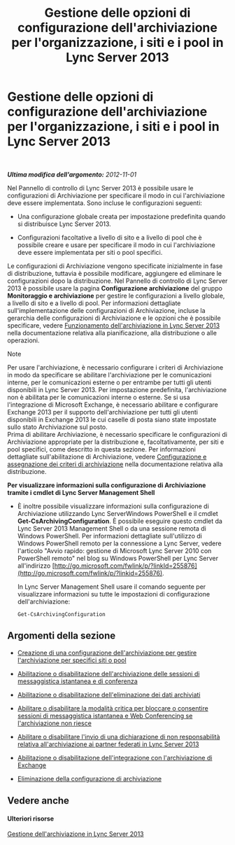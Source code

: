 ﻿---
title: Gestione delle opzioni di configurazione dell'archiviazione per l'organizzazione, i siti e i pool in Lync Server 2013
TOCTitle: Gestione delle opzioni di configurazione dell'archiviazione per l'organizzazione, i siti e i pool in Lync Server 2013
ms:assetid: 377a6f80-5f2b-4bc1-b507-e930a461fb1d
ms:mtpsurl: https://technet.microsoft.com/it-it/library/JJ204802(v=OCS.15)
ms:contentKeyID: 49300209
ms.date: 08/24/2015
mtps_version: v=OCS.15
ms.translationtype: HT
---

# Gestione delle opzioni di configurazione dell'archiviazione per l'organizzazione, i siti e i pool in Lync Server 2013

 

_**Ultima modifica dell'argomento:** 2012-11-01_

Nel Pannello di controllo di Lync Server 2013 è possibile usare le configurazioni di Archiviazione per specificare il modo in cui l'archiviazione deve essere implementata. Sono incluse le configurazioni seguenti:

  - Una configurazione globale creata per impostazione predefinita quando si distribuisce Lync Server 2013.

  - Configurazioni facoltative a livello di sito e a livello di pool che è possibile creare e usare per specificare il modo in cui l'archiviazione deve essere implementata per siti o pool specifici.

Le configurazioni di Archiviazione vengono specificate inizialmente in fase di distribuzione, tuttavia è possibile modificare, aggiungere ed eliminare le configurazioni dopo la distribuzione. Nel Pannello di controllo di Lync Server 2013 è possibile usare la pagina **Configurazione archiviazione** del gruppo **Monitoraggio e archiviazione** per gestire le configurazioni a livello globale, a livello di sito e a livello di pool. Per informazioni dettagliate sull'implementazione delle configurazioni di Archiviazione, incluse la gerarchia delle configurazioni di Archiviazione e le opzioni che è possibile specificare, vedere [Funzionamento dell'archiviazione in Lync Server 2013](lync-server-2013-how-archiving-works.md) nella documentazione relativa alla pianificazione, alla distribuzione o alle operazioni.


> [!NOTE]
> Per usare l'archiviazione, è necessario configurare i criteri di Archiviazione in modo da specificare se abilitare l'archiviazione per le comunicazioni interne, per le comunicazioni esterne o per entrambe per tutti gli utenti disponibili in Lync Server 2013. Per impostazione predefinita, l'archiviazione non è abilitata per le comunicazioni interne o esterne. Se si usa l'integrazione di Microsoft Exchange, è necessario abilitare e configurare Exchange 2013 per il supporto dell'archiviazione per tutti gli utenti disponibili in Exchange 2013 le cui caselle di posta siano state impostate sullo stato Archiviazione sul posto.<BR>Prima di abilitare Archiviazione, è necessario specificare le configurazioni di Archiviazione appropriate per la distribuzione e, facoltativamente, per siti e pool specifici, come descritto in questa sezione. Per informazioni dettagliate sull'abilitazione di Archiviazione, vedere <A href="lync-server-2013-configuring-and-assigning-archiving-policies.md">Configurazione e assegnazione dei criteri di archiviazione</A> nella documentazione relativa alla distribuzione.



**Per visualizzare informazioni sulla configurazione di Archiviazione tramite i cmdlet di Lync Server Management Shell**

  - È inoltre possibile visualizzare informazioni sulla configurazione di Archiviazione utilizzando Lync ServerWindows PowerShell e il cmdlet **Get-CsArchivingConfiguration**. È possibile eseguire questo cmdlet da Lync Server 2013 Management Shell o da una sessione remota di Windows PowerShell. Per informazioni dettagliate sull'utilizzo di Windows PowerShell remoto per la connessione a Lync Server, vedere l'articolo "Avvio rapido: gestione di Microsoft Lync Server 2010 con PowerShell remoto" nel blog su Windows PowerShell per Lync Server all'indirizzo [http://go.microsoft.com/fwlink/p/?linkId=255876](http://go.microsoft.com/fwlink/p/?linkid=255876).
    
    In Lync Server Management Shell usare il comando seguente per visualizzare informazioni su tutte le impostazioni di configurazione dell'archiviazione:
    
        Get-CsArchivingConfiguration

## Argomenti della sezione

  - [Creazione di una configurazione dell'archiviazione per gestire l'archiviazione per specifici siti o pool](lync-server-2013-creating-an-archiving-configuration-to-manage-archiving-for-specific-sites-or-pools.md)

  - [Abilitazione o disabilitazione dell'archiviazione delle sessioni di messaggistica istantanea e di conferenza](lync-server-2013-enabling-or-disabling-archiving-of-im-or-conferencing-sessions.md)

  - [Abilitazione o disabilitazione dell'eliminazione dei dati archiviati](lync-server-2013-enabling-or-disabling-the-purging-of-archived-data.md)

  - [Abilitare o disabilitare la modalità critica per bloccare o consentire sessioni di messaggistica istantanea e Web Conferencing se l'archiviazione non riesce](lync-server-2013-enabling-or-disabling-critical-mode-to-block-or-allow-im-and-web-conferencing-sessions-if-archiving-fails.md)

  - [Abilitare o disabilitare l'invio di una dichiarazione di non responsabilità relativa all'archiviazione ai partner federati in Lync Server 2013](lync-server-2013-enable-or-disable-sending-an-archiving-disclaimer-to-federated-partners.md)

  - [Abilitazione o disabilitazione dell'integrazione con l'archiviazione di Exchange](lync-server-2013-enabling-or-disabling-integration-with-exchange-storage.md)

  - [Eliminazione della configurazione di archiviazione](lync-server-2013-deleting-an-archiving-configuration.md)

## Vedere anche

#### Ulteriori risorse

[Gestione dell'archiviazione in Lync Server 2013](lync-server-2013-managing-archiving.md)

